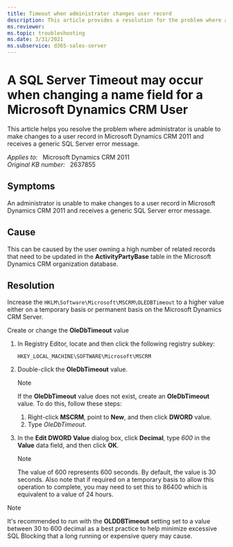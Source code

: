 ```yaml
---
title: Timeout when administrator changes user record
description: This article provides a resolution for the problem where administrator is unable to make changes to a user record in Microsoft Dynamics CRM 2011 and receives a generic SQL Server error message.
ms.reviewer: 
ms.topic: troubleshooting
ms.date: 3/31/2021
ms.subservice: d365-sales-server
---
```

# A SQL Server Timeout may occur when changing a name field for a Microsoft Dynamics CRM User

This article helps you resolve the problem where administrator is unable to make changes to a user record in Microsoft Dynamics CRM 2011 and receives a generic SQL Server error message.

_Applies to:_ &nbsp; Microsoft Dynamics CRM 2011  
_Original KB number:_ &nbsp; 2637855

## Symptoms

An administrator is unable to make changes to a user record in Microsoft Dynamics CRM 2011 and receives a generic SQL Server error message.

## Cause

This can be caused by the user owning a high number of related records that need to be updated in the **ActivityPartyBase** table in the Microsoft Dynamics CRM organization database.

## Resolution

Increase the `HKLM\Software\Microsoft\MSCRM\OLEDBTimeout` to a higher value either on a temporary basis or permanent basis on the Microsoft Dynamics CRM Server.

Create or change the **OleDbTimeout** value

1. In Registry Editor, locate and then click the following registry subkey:

   `HKEY_LOCAL_MACHINE\SOFTWARE\Microsoft\MSCRM`

2. Double-click the **OleDbTimeout** value.

    > [!NOTE]
    > If the **OleDbTimeout** value does not exist, create an **OleDbTimeout** value. To do this, follow these steps:
    >
    > 1. Right-click **MSCRM**, point to **New**, and then click **DWORD** value.
    > 2. Type *OleDbTimeout*.

3. In the **Edit DWORD Value** dialog box, click **Decimal**, type *600* in the **Value** data field, and then click **OK**.

    > [!NOTE]
    > The value of 600 represents 600 seconds. By default, the value is 30 seconds. Also note that if required on a temporary basis to allow this operation to complete, you may need to set this to 86400 which is equivalent to a value of 24 hours.

> [!NOTE]
> It's recommended to run with the **OLDDBTimeout** setting set to a value between 30 to 600 decimal as a best practice to help minimize excessive SQL Blocking that a long running or expensive query may cause.
